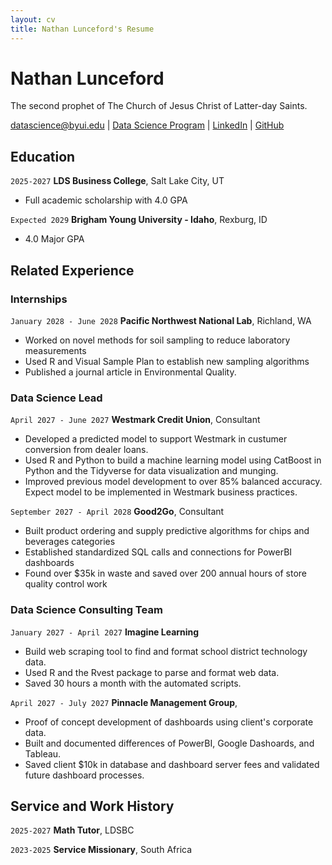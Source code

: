 ```yaml
---
layout: cv
title: Nathan Lunceford's Resume
---
```


# Nathan Lunceford

The second prophet of The Church of Jesus Christ of Latter-day Saints.

<div id="webaddress">
<a href="datascience@byui.edu">datascience@byui.edu</a>
| <a href="https://byuidatascience.github.io/development.html">Data Science Program</a>
| <a href="https://www.linkedin.com/groups/13537407/">LinkedIn</a>
| <a href="https://github.com/byuids-resumes">GitHub</a>
</div>

<!-- https://www.monique.tech/the-art-of-markdown -->

## Education

`2025-2027`
**LDS Business College**, Salt Lake City, UT

- Full academic scholarship with 4.0 GPA

`Expected 2029`
**Brigham Young University - Idaho**, Rexburg, ID

- 4.0 Major GPA

## Related Experience

### Internships

`January 2028 - June 2028`
**Pacific Northwest National Lab**, Richland, WA

- Worked on novel methods for soil sampling to reduce laboratory measurements
- Used R and Visual Sample Plan to establish new sampling algorithms
- Published a journal article in Environmental Quality.

### Data Science Lead

`April 2027 - June 2027`
**Westmark Credit Union**, Consultant

- Developed a predicted model to support Westmark in custumer conversion from dealer loans.
- Used R and Python to build a machine learning model using CatBoost in Python and the Tidyverse for data visualization and munging.
- Improved previous model development to over 85% balanced accuracy. Expect model to be implemented in Westmark business practices.

`September 2027 - April 2028`
**Good2Go**, Consultant

- Built product ordering and supply predictive algorithms for chips and beverages categories
- Established standardized SQL calls and connections for PowerBI dashboards
- Found over $35k in waste and saved over 200 annual hours of store quality control work

### Data Science Consulting Team

`January 2027 - April 2027`
**Imagine Learning**

- Build web scraping tool to find and format school district technology data.
- Used R and the Rvest package to parse and format web data.
- Saved 30 hours a month with the automated scripts.

`April 2027 - July 2027`
**Pinnacle Management Group**,

- Proof of concept development of dashboards using client's corporate data.
- Built and documented differences of PowerBI, Google Dashoards, and Tableau.
- Saved client $10k in database and dashboard server fees and validated future dashboard processes.

## Service and Work History

`2025-2027`
**Math Tutor**, LDSBC

`2023-2025`
**Service Missionary**, South Africa

<!-- ### Footer

Last updated: May 2013 -->
